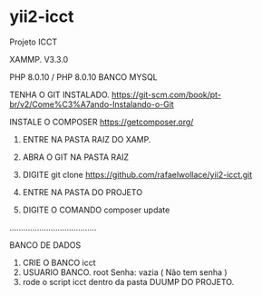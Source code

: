 # yii2-icct
 Projeto ICCT

XAMMP. V3.3.0

PHP 8.0.10 / PHP 8.0.10
BANCO MYSQL


 TENHA O GIT INSTALADO.
https://git-scm.com/book/pt-br/v2/Come%C3%A7ando-Instalando-o-Git

INSTALE O COMPOSER
https://getcomposer.org/

1. ENTRE NA PASTA RAIZ DO XAMP.

2. ABRA O GIT NA PASTA RAIZ 

3. DIGITE git clone https://github.com/rafaelwollace/yii2-icct.git
 
4. ENTRE NA PASTA DO PROJETO

5. DIGITE O COMANDO composer update


......................................

BANCO DE DADOS

1. CRIE O BANCO icct
2. USUARIO BANCO. root Senha: vazia ( Não tem senha )
3. rode o script icct dentro da pasta DUUMP DO PROJETO.
